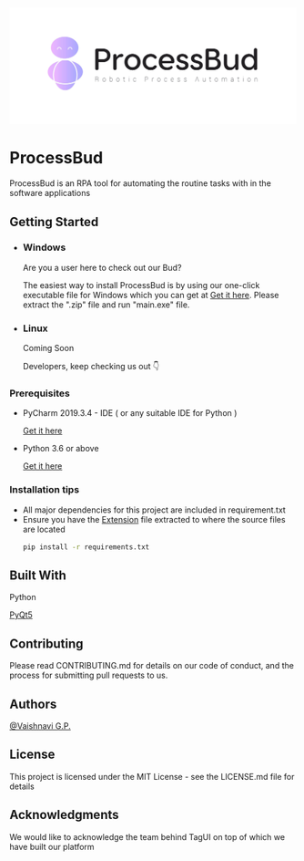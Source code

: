 ![Logo](/Logo/processbud_white.jpg)
# ProcessBud

ProcessBud is an RPA tool for automating the routine tasks with in the software applications


## Getting Started
- ### Windows
  Are you a user here to check out our Bud?

  The easiest way to install ProcessBud is by using our one-click executable file for Windows which you can get at [Get it here](https://drive.google.com/file/d/1Nfi_zKRW5_TFeUOLImWioku5TzbWTAIh/view?usp=sharing). Please extract the ".zip" file and run "main.exe" file.

- ### Linux
  Coming Soon 

  Developers, keep checking us out 👇

 ### Prerequisites

  * PyCharm 2019.3.4 - IDE ( or any suitable IDE for Python ) 

    [Get it here](https://www.jetbrains.com/pycharm/download/)

  * Python 3.6 or above 

    [Get it here](https://www.python.org/downloads/)

  ### Installation tips

* All major dependencies for this project are included in requirement.txt  
* Ensure you have the [Extension](https://github.com/accubits/ProcessBud/blob/master/Extension.zip) file extracted to where the source files are located  
  ```bash
  pip install -r requirements.txt
  ```

## Built With

Python 

[PyQt5](https://pypi.org/project/PyQt5/)

## Contributing

Please read CONTRIBUTING.md for details on our code of conduct, and the process for submitting pull requests to us.

## Authors

[@Vaishnavi G.P.](https://github.com/vaishnavigp)

## License

This project is licensed under the MIT License - see the LICENSE.md file for details

## Acknowledgments

We would like to acknowledge the team behind TagUI on top of which we have built our platform 
